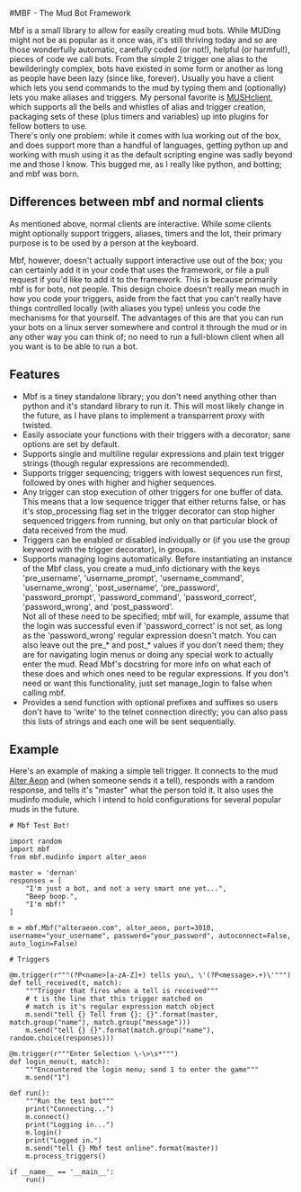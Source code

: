 #MBF - The Mud Bot Framework

Mbf is a small library to allow for easily creating mud bots. While MUDing might not be as popular as it once was, it's still thriving today and so are those wonderfully automatic, carefully coded (or not!), helpful (or harmful!), pieces of code we call bots. From the simple 2 trigger one alias to the bewilderingly complex, bots have existed in some form or another as long as people have been lazy (since like, forever). Usually you have a client which lets you send commands to the mud by typing them and (optionally) lets you make aliases and triggers. My personal favorite is [MUSHclient](http://www.gammon.com.au/mushclient/mushclient.htm), which supports all the bells and whistles of alias and trigger creation, packaging sets of these (plus timers and variables) up into plugins for fellow botters to use.  
There's only one problem: while it comes with lua working out of the box, and does support more than a handful of languages, getting python up and working with mush using it as the default scripting engine was sadly beyond me and those I know.
This bugged me, as I really like python, and botting; and mbf was born.

## Differences between mbf and normal clients

As mentioned above, normal clients are interactive. While some clients might optionally support triggers, aliases, timers and the lot, their primary purpose is to be used by a person at the keyboard.

Mbf, however, doesn't actually support interactive use out of the box; you can certainly add it in your code that uses the framework, or file a pull request if you'd like to add it to the framework. This is because primarily mbf is for bots, not people. This design choice doesn't really mean much in how you code your triggers, aside from the fact that you can't really have things controlled locally (with aliases you type) unless you code the mechanisms for that yourself. The advantages of this are that you can run your bots on a linux server somewhere and control it through the mud or in any other way you can think of; no need to run a full-blown client when all you want is to be able to run a bot.

## Features

* Mbf is a tiney standalone library; you don't need anything other than python and it's standard library to run it. This will most likely change in the future, as I have plans to implement a transparrent proxy with twisted.
* Easily associate your functions with their triggers with a decorator; sane options are set by default.
* Supports single and multiline regular expressions and plain text trigger strings (though regular expressions are recommended).
* Supports trigger sequencing; triggers with lowest sequences run first, followed by ones with higher and higher sequences.
* Any trigger can stop execution of other triggers for one buffer of data. This means that a low sequence trigger that either returns false, or has it's stop_processing flag set in the trigger decorator can stop higher sequenced triggers from running, but only on that particular block of data received from the mud.
* Triggers can be enabled or disabled individually or (if you use the group keyword with the trigger decorator), in groups. 
* Supports managing logins automatically. Before instantiating an instance of the Mbf class, you create a mud_info dictionary with the keys 'pre_username', 'username_prompt', 'username_command', 'username_wrong', 'post_username', 'pre_password', 'password_prompt', 'password_command', 'password_correct', 'password_wrong', and 'post_password'.  
Not all of these need to be specified; mbf will, for example, assume that the login was successful even if 'password_correct' is not set, as long as the 'password_wrong' regular expression doesn't match. You can also leave out the pre_* and post_* values if you don't need them; they are for navigating login menus or doing any special work to actually enter the mud. Read Mbf's docstring for more info on what each of these does and which ones need to be regular expressions. If you don't need or want this functionality, just set manage_login to false when calling mbf.
* Provides a send function with optional prefixes and suffixes so users don't have to 'write' to the telnet connection directly; you can also pass this lists of strings and each one will be sent sequentially.

## Example

Here's an example of making a simple tell trigger. It connects to the mud [Alter Aeon](https://alteraeon.com) and (when someone sends it a tell), responds with a random response, and tells it's "master" what the person told it. It also uses the mudinfo module, which I intend to hold configurations for several popular muds in the future.

```
# Mbf Test Bot!

import random
import mbf
from mbf.mudinfo import alter_aeon

master = 'dernan'
responses = [
	"I'm just a bot, and not a very smart one yet...",
	"Beep boop.",
	"I'm mbf!"
]

m = mbf.Mbf("alteraeon.com", alter_aeon, port=3010, username="your_username", password="your_password", autoconnect=False, auto_login=False)

# Triggers

@m.trigger(r"""(?P<name>[a-zA-Z]+) tells you\, \'(?P<message>.+)\'""")
def tell_received(t, match):
	"""Trigger that fires when a tell is received"""
	# t is the line that this trigger matched on
	# match is it's regular expression match object
	m.send("tell {} Tell from {}: {}".format(master, match.group("name"), match.group("message")))
	m.send("tell {} {}".format(match.group("name"), random.choice(responses)))

@m.trigger(r"""Enter Selection \-\>\s*""")
def login_menu(t, match):
	"""Encountered the login menu; send 1 to enter the game"""
	m.send("1")

def run():
	"""Run the test bot"""
	print("Connecting...")
	m.connect()
	print("Logging in...")
	m.login()
	print("Logged in.")
	m.send("tell {} Mbf test online".format(master))
	m.process_triggers()

if __name__ == '__main__':
	run()
```